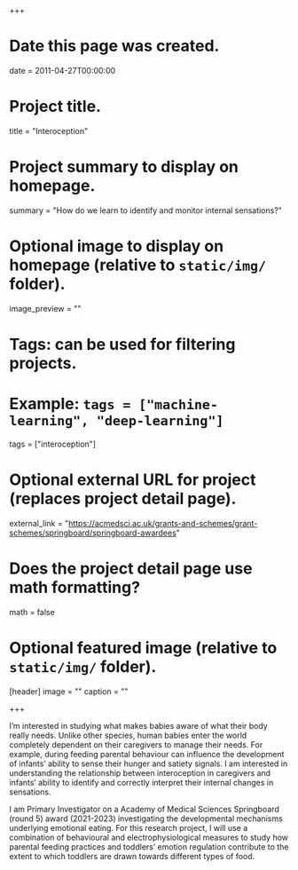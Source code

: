+++
# Date this page was created.
date = 2011-04-27T00:00:00

# Project title.
title = "Interoception"

# Project summary to display on homepage.
summary = "How do we learn to identify and monitor internal sensations?"

# Optional image to display on homepage (relative to `static/img/` folder).
image_preview = ""

# Tags: can be used for filtering projects.
# Example: `tags = ["machine-learning", "deep-learning"]`
tags = ["interoception"]

# Optional external URL for project (replaces project detail page).
external_link = "https://acmedsci.ac.uk/grants-and-schemes/grant-schemes/springboard/springboard-awardees"

# Does the project detail page use math formatting?
math = false

# Optional featured image (relative to `static/img/` folder).
[header]
image = ""
caption = ""

+++

I’m interested in studying what makes babies aware of what their body really needs. Unlike other species, human babies enter the world completely dependent on their caregivers to manage their needs. For example, during feeding parental behaviour can influence the development of infants’ ability to sense their hunger and satiety signals. I am interested in understanding the relationship between interoception in caregivers and infants’ ability to identify and correctly interpret their internal changes in sensations.

I am Primary Investigator on a Academy of Medical Sciences Springboard (round 5) award (2021-2023) investigating the developmental mechanisms underlying emotional eating. For this research project, I will use a combination of behavioural and electrophysiological measures to study how parental feeding practices and toddlers’ emotion regulation contribute to the extent to which toddlers are drawn towards different types of food.


